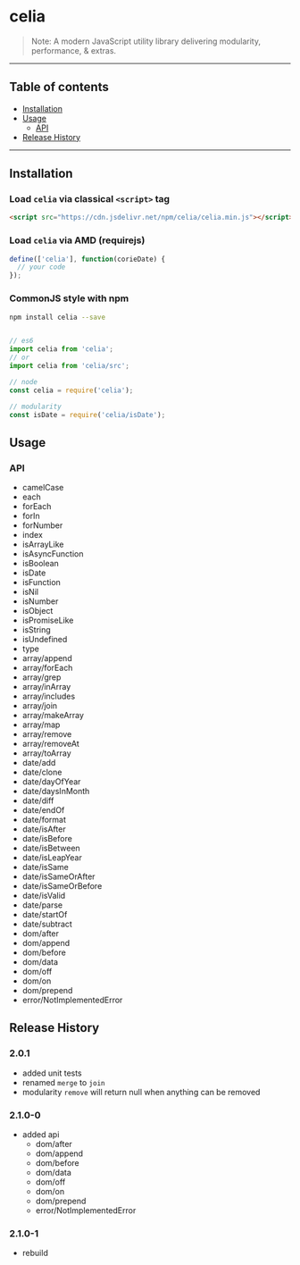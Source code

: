 # celia

> Note:  A modern JavaScript utility library delivering modularity, performance, & extras.

---

## Table of contents

  - [Installation](#Installation)
  - [Usage](#Usage)
    - [API](#API)
  - [Release History](#Release-History)

---

## Installation

### Load `celia` via classical `<script>` tag

```html
<script src="https://cdn.jsdelivr.net/npm/celia/celia.min.js"></script>
```

### Load `celia` via AMD (requirejs)

```javascript
define(['celia'], function(corieDate) {
  // your code
});
```

### CommonJS style with npm

```bash
npm install celia --save
```

```javascript

// es6
import celia from 'celia';
// or
import celia from 'celia/src';

// node
const celia = require('celia');

// modularity
const isDate = require('celia/isDate');

```

## Usage

### API

  - camelCase
  - each
  - forEach
  - forIn
  - forNumber
  - index
  - isArrayLike
  - isAsyncFunction
  - isBoolean
  - isDate
  - isFunction
  - isNil
  - isNumber
  - isObject
  - isPromiseLike
  - isString
  - isUndefined
  - type
  - array/append
  - array/forEach
  - array/grep
  - array/inArray
  - array/includes
  - array/join
  - array/makeArray
  - array/map
  - array/remove
  - array/removeAt
  - array/toArray
  - date/add
  - date/clone
  - date/dayOfYear
  - date/daysInMonth
  - date/diff
  - date/endOf
  - date/format
  - date/isAfter
  - date/isBefore
  - date/isBetween
  - date/isLeapYear
  - date/isSame
  - date/isSameOrAfter
  - date/isSameOrBefore
  - date/isValid
  - date/parse
  - date/startOf
  - date/subtract
  - dom/after
  - dom/append
  - dom/before
  - dom/data
  - dom/off
  - dom/on
  - dom/prepend
  - error/NotImplementedError

## Release History

### 2.0.1

  - added unit tests
  - renamed `merge` to `join`
  - modularity `remove` will return null when anything can be removed

### 2.1.0-0

  - added api
    - dom/after
    - dom/append
    - dom/before
    - dom/data
    - dom/off
    - dom/on
    - dom/prepend
    - error/NotImplementedError

### 2.1.0-1

  - rebuild
